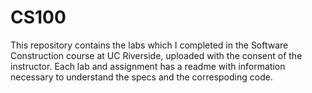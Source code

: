 # CS100

This repository contains the labs which I completed in the Software Construction course at UC Riverside, uploaded with the consent of the instructor. Each lab and assignment has a readme with information necessary to understand the specs and the correspoding code.
